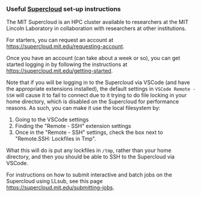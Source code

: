 ### Useful [Supercloud](supercloud.mit.edu) set-up instructions 

The MIT Supercloud is an HPC cluster available to researchers at the MIT Lincoln Laboratory in collaboration with researchers at other institutions.

For starters, you can request an account at https://supercloud.mit.edu/requesting-account.

Once you have an account (can take about a week or so), you can get started logging in by following the instructions at https://supercloud.mit.edu/getting-started.

Note that if you will be logging in to the Supercloud via VSCode (and have the appropriate extensions installed), the default settings in `VSCode Remote - SSH` will cause it to fail to connect due to it trying to do file locking in your home directory, which is disabled on the Supercloud for performance reasons. As such, you can make it use the local filesystem by:

1. Going to the VSCode settings
2. Finding the "Remote - SSH" extension settings
3. Once in the "Remote - SSH" settings, check the box next to "Remote.SSH: Lockfiles in Tmp". 

What this will do is put any lockfiles in `/tmp`, rather than your home directory, and then you should be able to SSH to the Supercloud via VSCode. 

For instructions on how to submit interactive and batch jobs on the Supercloud using LLsub, see this page https://supercloud.mit.edu/submitting-jobs.
